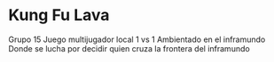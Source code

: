 # Kung Fu Lava
Grupo 15
Juego multijugador local 1 vs 1
Ambientado en el inframundo
Donde se lucha por decidir quien cruza la frontera del inframundo
